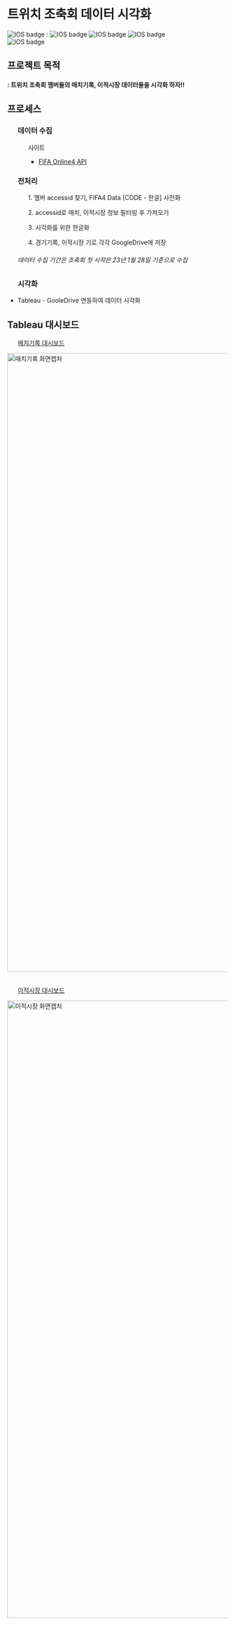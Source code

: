 <h1> 트위치 조축회 데이터 시각화 </h1>

![IOS badge](https://img.shields.io/badge/python-3.7-blue?style=flat-square&logo=python&logoColor=ffdd54&style=plastic)  : 
![IOS badge](https://img.shields.io/badge/-pickle-lightgrey)
![IOS badge](https://img.shields.io/badge/-pandas-lightgrey)
![IOS badge](https://img.shields.io/badge/-numpy-lightgrey)</br>
![IOS badge](https://img.shields.io/badge/tableau-22.04-blue?style=flat-square&logo=tableau&logoColor=ffdd54&style=plastic)


<h2> 프로젝트 목적 </h2>
<h4> : 트위치 조축회 멤버들의 매치기록, 이적시장 데이터들을 시각화 하자!!

</br>

<h2> 프로세스 </h2>

<ul> <h3> 데이터 수집 </h3>

<ul>사이트<ul>
  <li> <a href = "https://developers.nexon.com/fifaonline4/">FIFA Online4 API</a></li>
 </ul></ul>
</ul>

<ul><h3>전처리</h3>
  <ul> 1. 멤버 accessid 찾기, FIFA4 Data [CODE - 한글] 사전화 </ul>
  <ul> 2. accessid로 매치, 이적시장 정보 필터링 후 가져오기</ul>
  <ul> 3. 시각화를 위한 한글화 </ul>
  <ul> 4. 경기기록, 이적시장 기로 각각 GoogleDrive에 저장</ul>
  
  <h6> 데이터 수집 기간은 조축회 첫 시작은 23년 1월 28일 기준으로 수집</h6>
 </ul>
 
<ul><h3> 시각화 </h3> 
  <li> Tableau - GooleDrive 연동하여 데이터 시각화</li>
</ul>

<h2> Tableau 대시보드 </h2>
  <ul> <a href = "https://public.tableau.com/app/profile/.46525810/viz/_16779561031200/1"> 매치기록 대시보드 </a></ul> 
  <img width="1410" alt="매치기록 화면캡처" src="https://user-images.githubusercontent.com/119479455/223021325-1e2ac030-c854-482b-8d8e-f3539bb239a5.png">
</ul>
  </br></br>


<ul> <a href = "https://public.tableau.com/app/profile/.46525810/viz/__16780204519780/1?publish=yes"> 이적시장 대시보드 </a></ul>   
  <img width="1407" alt="이적시장 화면캡처" src="https://user-images.githubusercontent.com/119479455/223021457-aa57a99e-e461-431c-a40e-163cdde954a8.png">
</ul>
